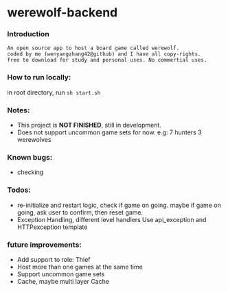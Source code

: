 # werewolf-backend

### Introduction
    An open source app to host a board game called werewolf.
    coded by me (wenyangzhang42@github) and I have all copy-rights.
    free to download for study and personal uses. No commertial uses.


### How to run locally:
  in root directory, run `sh start.sh`

### Notes:
* This project is **NOT FINISHED**, still in development.
* Does not support uncommon game sets for now. 
  e.g: 7 hunters 3 werewolves


### Known bugs:  
- checking

### Todos:
* re-initialize and restart logic, check if game on going.
  maybe if game on going, ask user to confirm, then reset game.
* Exception Handling, different level handlers
  Use api_exception and HTTPexception template


### future improvements:
* Add support to role: Thief
* Host more than one games at the same time
* Support uncommon game sets
* Cache, maybe multi layer Cache

    
